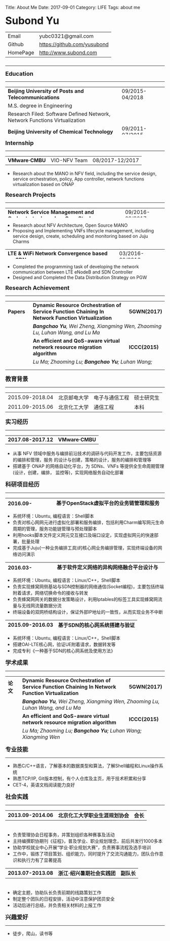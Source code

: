 Title: About Me
Date: 2017-09-01
Category: LIFE
Tags: about me

<p><font size="6"><b>Subond Yu</b></font></p>
<table width="300" height="90" algin="left">
  <tr><td>Email</td><td>yubc0321@gmail.com</td></tr>
  <tr><td>Github</td><td><a href="https://github.com/yusubond">https://github.com/yusubond</td></tr>
  <tr><td>HomePage</td><td><a href="http://www.subond.com">http://www.subond.com</td></tr>
</table>

<hr size="3px" color="#FF0000"/>
<p><font size="4"><b>Education</b></font></p>
<hr size="3px" color="#000000"/>
<table width="800" height="150" algin="left">
  <tr><td><b>Beijing University of Posts and Telecommunications</b></td><td>09/2015-04/2018</td></tr>
  <tr><td>M.S. degree in Engineering</td><td></td></tr>
  <tr><td>Research Filed: Software Defined Network, Network Functions Virtualization</td><td></td></tr>
  <tr><td><b>Beijing University of Chemical Technology</b></td><td>09/2011-07/2015</td></tr>
  <tr><td>B.S. degree in Engineering</td><td>GPA:3.43/4.00</td></tr>
</table>

<p><font size="4"><b>Internship</b></font></p>
<hr size="3px" color="#000000"/>
<table width="600" height="30" algin="left">
  <tr><td><b>VMware·CMBU</b></td><td>VIO-NFV Team</td><td>08/2017-12/2017</td></tr>
</table>
<ul>
  <li>Research about the MANO in NFV field, including the service design, service orchestration, policy, App controller, network functions virtualization based on ONAP</li>
</ul>

<p><font size="4"><b>Research Projects</b></font></p>
<hr size="3px" color="#000000"/>
<table width="600" height="30" algin="left">
  <tr><td><b>Network Service Management and Orchestrator based on OpenStack</b></td><td>09/2016-09/2017</td></tr>
</table>
<ul>
  <li>Research about NFV Architecture, Open Source MANO</li>
  <li>Proposing and Implementing VNFs lifecycle management, including service design, create, scheduling and monitoring based on Juju Charms</li>
</ul>

<table width="600" height="30" algin="left">
  <tr><td><b>LTE & WiFi Network Convergence based on SDN</b></td><td>03/2016-09/2016</td></tr>
</table>
<ul>
  <li>Completed the programming task of developing the network communication between LTE eNodeB and SDN Controller</li>
  <li>Designed and Completed the Data Distribution Strategy on PGW</li>
</ul>

<p><font size="4"><b>Research Achievement</b></font><p>
<hr size="3px" color="#000000"/>
<table width="900" height="200" algin="left">
  <tr><td><b>Papers&nbsp;&nbsp;</b></td><td><b>Dynamic Resource Orchestration of Service Function Chaining In Network Function Virtualization</b></td><td><b>5GWN(2017)</b></td></tr>
  <tr><td>&nbsp;&nbsp;</td><td colspan=2><i><b>Bangchao Yu</b>, Wei Zheng, Xiangming Wen, Zhaoming Lu, Luhan Wang, and Lu Ma</i></td></tr>
  <tr><td>&nbsp;&nbsp;</td><td><b>An efficient and QoS-aware virtual network resource migration algorithm</b></td><td><b>ICCC(2015)</b></td></tr>
  <tr><td>&nbsp;&nbsp;</td><td colspan= 2><i>Lu Ma; Zhaoming Lu; <b>Bangchao Yu</b>; Luhan Wang; Xiangming Wen</i></td></tr>
  <tr><td><b>Patent</b></td><td colspan=2><b>一种基于SDN的核心网系统及其使用方法(CN105933246A)</b></td></tr>
</table>

<hr size="3px" color="#00BFF"/>
<p><font size="4"><b>教育背景</b></font></p>
<hr size="3px" color="#000000"/>
<table width="800" algin="left">
  <tr height="30"><td>2015.09-2018.04</td><td>北京邮电大学</td><td>电子与通信工程</td><td>硕士研究生</td></tr>
  <tr height="30"><td>2011.09-2015.06</td><td>北京化工大学</td><td>通信工程</td><td>本科</td></tr>
</table>

<p><font size="4"><b>实习经历</b></font></p>
<hr size="3px" color="#000000"/>
<table width="600" height="30" algin="left">
<tr><td><b>2017.08-2017.12</b></td><td algin="left"><b>VMware·CMBU</b></td></tr>
</table>
<ul>
  <li>从事 NFV 领域中服务与编排前沿技术的调研与代码开发工作，主要包括资源的编排和管理，服务 的设计与创建，策略的设计，服务的编排和管理等</li>
  <li>搭建基于 ONAP 的网络自动化平台，为 SDNs、VNFs 等提供全生命周期管理(设计，创建，编排， 监控等)，实现网络服务自动化部署</li>
</ul>

<p><font size="4"><b>科研项目经历</b></font></p>
<hr size="3px" color="#000000"/>
<table width="600" height="30" algin="left">
<tr><td><b>2016.09-2017.09</b></td><td algin="left"><b>基于OpenStack虚拟平台的业务链管理和服务编排</b></td></tr>
</table>
<ul>
  <li>系统环境：Ubuntu, 编程语言：Shell脚本</li>
  <li>负责对核心网网元进行虚拟化部署和服务编排，包括利用Charm编写网元生命周期的管理，服务功能链管理与预处理脚本</li>
  <li>利用hooks脚本文件定义网元交互接口及端口设定，实现虚拟网元的快速部署，批量处理</li>
  <li>完成基于Juju(一种业务编排工具)的核心网业务编排管理，实现终端设备的网络访问演示</li>
</ul>
<table width="600" height="30" algin="left">
<tr><td><b>2016.03-2016.09</b></td><td algin="left"><b>基于软件定义网络的异构网络融合平台设计与搭建</b></td></tr>
</table>
<ul>
  <li>系统环境：Ubuntu, 编程语言：Linux/C++，Shell脚本</li>
  <li>负责实现蜂窝网侧基站与SDN控制器的网络通信(Socket编程)，主要包括终端附着请求，网络切换命令的接收与转发</li>
  <li>负责蜂窝网网关的数据分发策略设计，利用Iptables的标签工具实现蜂窝网流量与无线网流量数据分流</li>
  <li>终端设备的双网桥结构设计，保证外部IP地址的一致性，从而实现业务不中断</li>
</ul>
<table width="600" height="30" algin="left">
<tr><td><b>2015.09-2016.03</b></td><td algin="left"><b>基于SDN的核心网系统搭建与验证</b></td></tr>
</table>
<ul>
  <li>系统环境：Ubuntu, 编程语言：Linux/C++，Shell脚本</li>
  <li>搭建OAI-LTE核心网，验证UE附着请求，数据转发等</li>
  <li>完成专利《一种基于SDN的核心网系统及使用方法》</li>
</ul>
<p><font size="4"><b>学术成果</b></font><p>
<hr size="3px" color="#000000"/>
  <table width="900" height="200" algin="left">
    <tr><td><b>论文&nbsp;&nbsp;</b></td><td><b>Dynamic Resource Orchestration of Service Function Chaining In Network Function Virtualization</b></td><td><b>5GWN(2017)</b></td></tr>
    <tr><td>&nbsp;&nbsp;</td><td colspan=2><i><b>Bangchao Yu</b>, Wei Zheng, Xiangming Wen, Zhaoming Lu, Luhan Wang, and Lu Ma</i></td></tr>
    <tr><td>&nbsp;&nbsp;</td><td><b>An efficient and QoS-aware virtual network resource migration algorithm</b></td><td><b>ICCC(2015)</b></td></tr>
    <tr><td>&nbsp;&nbsp;</td><td colspan= 2><i>Lu Ma; Zhaoming Lu; <b>Bangchao Yu</b>; Luhan Wang; Xiangming Wen</i></td></tr>
    <tr><td><b>专利</b></td><td colspan=2><b>一种基于SDN的核心网系统及其使用方法(CN105933246A)</b></td></tr>
  </table>
<p><font size="4"><b>专业技能</b></font></p>
<hr size="3px" color="#000000"/>
  <ul>
    <li>熟悉C/C++语言，了解基本的数据类型和算法，了解Shell编程和Linux操作系统</li>
    <li>熟悉TCP/IP, Git版本控制，有个人仓库及主页，用于技术积累和分享</li>
    <li>CET-4，英语文档阅读能力良好</li>
  </ul>
<p><font size="4"><b>社会实践</b></font></p>
<hr size="3px" color="#000000"/>
<table width="600" height="50" algin="left">
  <tr><td><b>2013.09-2014.06</b></td><td><b>北京化工大学职业生涯规划协会</b></td><td><b>会长</b></td></tr>
</table>
  <ul>
    <li>负责管理协会日程事务，并策划组织各种赛事及活动</li>
    <li>主持编撰职协期刊《征程》，普及学业、职业规划理念，前后共发行1000多本</li>
    <li>协助学校就业中心开展“学业·职业规划大赛”，负责赛事流程及选手培训</li>
    <li>工作中，锻炼了项目策划、组织能力，同时提升了交流沟通能力，团队合作意识和执行力有了显著提高</li>
  </ul>
<table width="600" height="50" algin="left">
  <tr><td><b>2013.07-2013.08</b></td><td><b>浙江·绍兴暑期社会实践团</b></td><td><b>副队长</b></td></tr>
</table>
<ul>
  <li>确定主题，协助队长负责前期的线路策划工作</li>
  <li>制定整个团队的日程安排，活动中注意保护团员安全</li>
  <li>活动后进行总结，并负责相关材料的上报工作</li>
</ul>
<p><font size="4"><b>兴趣爱好</b></font></p>
<hr size="3px" color="#000000"/>
<ul>
  <li>徒步，爬山，读书等</li>
</ul>
